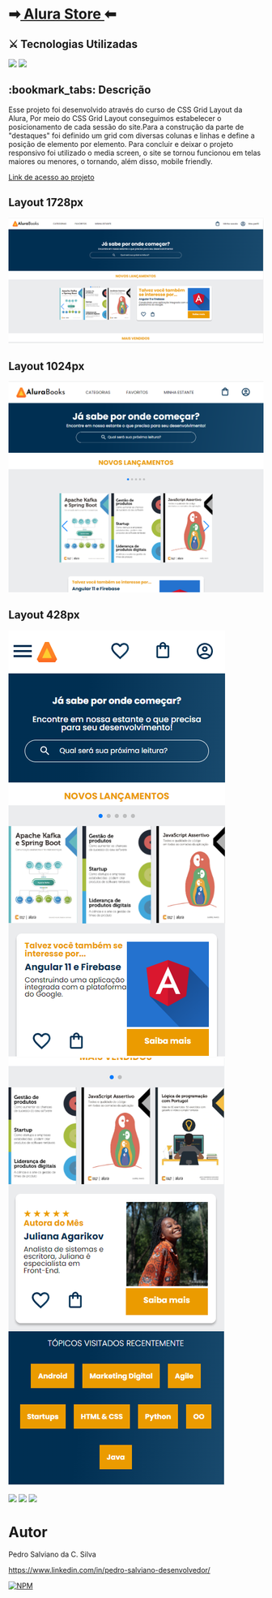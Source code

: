 <h1>➡<a href="https://pe-salviano.github.io/css-grid/" target="_blank"> Alura Store </a>⬅</h1>


<h2>⚔ Tecnologias Utilizadas</h2>

<div style="display: inline_block">

<img src="https://img.shields.io/badge/html5-%23E34F26.svg?style=for-the-badge&logo=html5&logoColor=white" />
<img src="https://img.shields.io/badge/css3-%231572B6.svg?style=for-the-badge&logo=css3&logoColor=white" />
  
</div>

<h2>:bookmark_tabs: Descrição</h2>
<p>Esse projeto foi desenvolvido através do curso de CSS Grid Layout da Alura, Por meio do CSS Grid Layout conseguimos estabelecer o posicionamento de
cada sessão do site.Para a construção da parte de "destaques" foi definido um grid com diversas colunas e linhas e define a posição de elemento por elemento.
Para concluir e deixar o projeto responsivo foi utilizado o media screen, o site se tornou funcionou em telas maiores ou menores, o tornando, além disso, mobile friendly.</p>
<p><a href="https://pe-salviano.github.io/css-grid/" target="_blank"> Link de acesso ao projeto </a></p>

## Layout 1728px
![Mobile 1](https://github.com/pe-salviano/mobile-first/blob/main/img/layout.1728px.png)




## Layout 1024px
![Web 1](https://github.com/pe-salviano/mobile-first/blob/main/img/layout.1024px.png)


## Layout 428px
![Web 1](https://github.com/pe-salviano/mobile-first/blob/main/img/layout.428px.png)
![Web 1](https://github.com/pe-salviano/mobile-first/blob/main/img/layout.428px-2.png)



<div style="display: inline_block">
  
<a href = "mailto:pedro.salviano.cs@gmail.com"><img src="https://img.shields.io/badge/-Gmail-%23333?style=for-the-badge&logo=gmail&logoColor=white" target="_blank"></a>
<a href="https://www.linkedin.com/in/pedro-salviano-857917116/" target="_blank"><img src="https://img.shields.io/badge/-LinkedIn-%230077B5?style=for-the-badge&logo=linkedin&logoColor=white" target="_blank"></a>
<a href="https://pe-salviano.github.io/portfolio_pedro/" target="_blank"><img src="https://img.shields.io/badge/-Portf%C3%B3lio-brown?style=for-the-badge&logo=true" target="_blank"></a>
  
</div>



# Autor

Pedro Salviano da C. Silva

https://www.linkedin.com/in/pedro-salviano-desenvolvedor/

[![NPM](https://img.shields.io/npm/l/react)](https://github.com/pe-salviano/mobile-first/blob/main/LICENSE)
